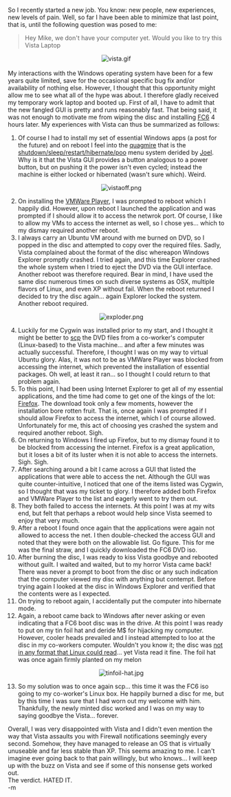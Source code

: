 <p>So I recently started a new job.  You know: new people, new experiences, new levels of pain.  Well, so far I have been able to minimize that last point, that is, until the following question was posed to me:</p>
<blockquote><p>Hey Mike, we don't have your computer yet.  Would you like to try this Vista Laptop</p></blockquote>
<p></p><center><img src="/wp-content/uploads/2007/04/vista.gif" alt="vista.gif"></center><br>
My interactions with the Windows operating system have been for a few years quite limited, save for the occasional specific bug fix and/or availability of nothing else.  However, I thought that this opportunity might allow me to see what all of the hype was about.  I therefore gladly received my temporary work laptop and booted up.  First of all, I have to admit that the new fangled GUI is pretty and runs reasonably fast.  That being said, it was not enough to motivate me from wiping the disc and installing <a target="_blank" href="http://fedoraproject.org/wiki/">FC6</a> 4 hours later.  My experiences with Vista can thus be summarized as follows:<p></p>

<ol>
<li>Of course I had to install my set of essential Windows apps (a post for the future) and on reboot I feel into the <a target="_blank" href="http://en.wikipedia.org/wiki/Glenn_Quagmire">quagmire</a> that is the <a target="_blank" href="http://www.joelonsoftware.com/items/2006/11/21.html">shutdown/sleep/restart/hibernate/poo</a> menu system derided by <a target="_blank" href="http://www.joelonsoftware.com">Joel</a>.  Why is it that the Vista GUI provides a button analogous to a power button, but on pushing it the power isn't even cycled; instead the machine is either locked or hibernated (wasn't sure which).  Weird.</li>
<p></p><center><img src="/wp-content/uploads/2007/04/vistaoff.png" alt="vistaoff.png"></center><p></p>
<li>On installing the <a target="_blank" href="http://www.vmware.com/products/player/">VMWare Player</a>, I was prompted to reboot which I happily did.  However, upon reboot I launched the application and was prompted if I should allow it to access the netwrok port.  Of course, I like to allow my VMs to access the internet as well, so I chose yes... which to my dismay required another reboot.</li>
<li>I always carry an Ubuntu VM around with me burned on DVD, so I popped in the disc and attempted to copy over the required files.  Sadly, Vista complained about the format of the disc whereapon Windows Explorer promptly crashed.  I tried again, and this time Explorer crashed the whole system when I tried to eject the DVD via the GUI interface.  Another reboot was therefore required.  Bear in mind, I have used the same disc numerous times on such diverse systems as OSX, multiple flavors of Linux, and even XP without fail.  When the reboot returned I decided to try the disc again... again Explorer locked the system.  Another reboot required.  </li>

<p></p><center><img src="/wp-content/uploads/2007/04/exploder.png" alt="exploder.png"></center><p></p>
<li>Luckily for me Cygwin was installed prior to my start, and I thought it might be better to <a target="_blank" href="http://www.openbsd.org/cgi-bin/man.cgi?query=scp">scp</a> the DVD files from a co-worker's computer (Linux-based) to the Vista machine... and after a few minutes was actually successful.  Therefore, I thought I was on my way to virtual Ubuntu glory.  Alas, it was not to be as VMWare Player was blocked from accessing the internet, which prevented the installation of essential packages.  Oh well, at least it ran... so I thought I could return to that problem again.</li>
<li>To this point, I had been using Internet Explorer to get all of my essential applications, and the time had come to get one of the kings of the lot: <a target="_blank" href="http://www.mozilla.com">Firefox</a>.  The download took only a few moments, however the installation bore rotten fruit.  That is, once again I was prompted if I should allow Firefox to access the internet, which I of course allowed.  Unfortunately for me, this act of choosing yes crashed the system and required another reboot.  Sigh.  </li>
<li>On returning to Windows I fired up Firefox, but to my dismay found it to be blocked from accessing the internet.  Firefox is a great application, but it loses a bit of its luster when it is not able to access the internets.  Sigh. Sigh.</li>
<li>After searching around a bit I came across a GUI that listed the applications that were able to access the net.  Although the GUI was quite counter-intuitive, I noticed that one of the items listed was Cygwin, so I thought that was my ticket to glory.  I therefore added both Firefox and VMWare Player to the list and eagerly went to try them out.</li>
<li>They both failed to access the internets.  At this point I was at my wits end, but felt that perhaps a reboot would help since Vista seemed to enjoy that very much.  </li>
<li>After a reboot I found once again that the applications were again not allowed to access the net.  I then double-checked the access GUI and noted that they were both on the allowable list.  Go figure.  This for me was the final straw, and I quickly downloaded the FC6 DVD iso.</li>

<li>After burning the disc, I was ready to kiss Vista goodbye and rebooted without guilt.  I waited and waited, but to my horror Vista came back!  There was never a prompt to boot from the disc or any such indication that the computer viewed my disc with anything but contempt.  Before trying again I looked at the disc in Windows Explorer and verified that the contents were as I expected.</li>
<li>On trying to reboot again, I accidentally put the computer into hibernate mode.</li>
<li>Again, a reboot came back to Windows after never asking or even indicating that a FC6 boot disc was in the drive.  At this point I was ready to put on my tin foil hat and deride M$ for hijacking my computer.  However, cooler heads prevailed and I instead attempted to loo at the disc in my co-workers computer.  Wouldn't you know it; the disc was <a target="_blank" href="http://windowshelp.microsoft.com/Windows/en-US/help/b47eb51a-ea6d-4d97-97b0-2d07a59316981033.mspx">not in any format that Linux could read</a>... yet Vista read it fine.  The foil hat was once again firmly planted on my melon</li>
<p></p><center><img src="/wp-content/uploads/2007/04/tinfoil-hat.jpg" alt="tinfoil-hat.jpg"></center><p></p>
<li>So my solution was to once again scp... this time it was the FC6 iso going to my co-worker's Linux box.  He happily burned a disc for me, but by this time I was sure that I had worn out my welcome with him.  Thankfully, the newly minted disc worked and I was on my way to saying goodbye the Vista... forever.</li>
</ol>
<p>Overall, I was very disappointed with Vista and I didn't even mention the way that Vista assaults you with Firewall notifications seemingly every second. Somehow, they have managed to release an OS that is virtually unuseable and far less stable than XP.  This seems amazing to me.  I can't imagine ever going back to that pain willingly, but who knows... I will keep up with the buzz on Vista and see if some of this nonsense gets worked out.<br>
The verdict.  HATED IT.<br>
-m</p>
